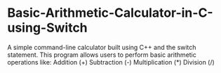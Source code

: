 # Basic-Arithmetic-Calculator-in-C-using-Switch
A simple command-line calculator built using C++ and the switch statement. This program allows users to perform basic arithmetic operations like:  Addition (+)  Subtraction (-)  Multiplication (*)  Division (/)
